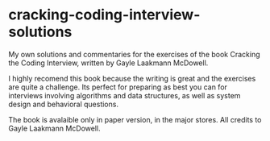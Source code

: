 # cracking-coding-interview-solutions

My own solutions and commentaries for the exercises of the book Cracking the Coding Interview, written by Gayle Laakmann McDowell.

I highly recomend this book because the writing is great and the exercises are quite a challenge. Its perfect for preparing as best you can for interviews involving algorithms and data structures, as well as system design and behavioral questions.

The book is avalaible only in paper version, in the major stores.
All credits to Gayle Laakmann McDowell.
